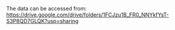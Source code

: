The data can be accessed from: https://drive.google.com/drive/folders/1FCJzu1B_FR0_NNYkfYsT-S3P8QD7GLQK?usp=sharing
